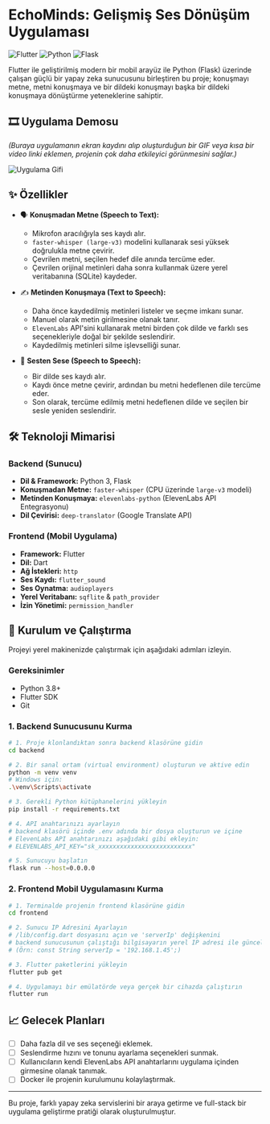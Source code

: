 # EchoMinds: Gelişmiş Ses Dönüşüm Uygulaması

![Flutter](https://img.shields.io/badge/Flutter-%2302569B.svg?style=for-the-badge&logo=Flutter&logoColor=white)
![Python](https://img.shields.io/badge/python-3670A0?style=for-the-badge&logo=python&logoColor=ffdd54)
![Flask](https://img.shields.io/badge/flask-%23000.svg?style=for-the-badge&logo=flask&logoColor=white)

Flutter ile geliştirilmiş modern bir mobil arayüz ile Python (Flask) üzerinde çalışan güçlü bir yapay zeka sunucusunu birleştiren bu proje; konuşmayı metne, metni konuşmaya ve bir dildeki konuşmayı başka bir dildeki konuşmaya dönüştürme yeteneklerine sahiptir.

## 🎞️ Uygulama Demosu

*(Buraya uygulamanın ekran kaydını alıp oluşturduğun bir GIF veya kısa bir video linki eklemen, projenin çok daha etkileyici görünmesini sağlar.)*

![Uygulama Gifi](link-buraya-gelecek.gif)

## ✨ Özellikler

-   🗣️ **Konuşmadan Metne (Speech to Text):**
    -   Mikrofon aracılığıyla ses kaydı alır.
    -   `faster-whisper (large-v3)` modelini kullanarak sesi yüksek doğrulukla metne çevirir.
    -   Çevrilen metni, seçilen hedef dile anında tercüme eder.
    -   Çevrilen orijinal metinleri daha sonra kullanmak üzere yerel veritabanına (SQLite) kaydeder.

-   ✍️ **Metinden Konuşmaya (Text to Speech):**
    -   Daha önce kaydedilmiş metinleri listeler ve seçme imkanı sunar.
    -   Manuel olarak metin girilmesine olanak tanır.
    -   `ElevenLabs` API'sini kullanarak metni birden çok dilde ve farklı ses seçenekleriyle doğal bir şekilde seslendirir.
    -   Kaydedilmiş metinleri silme işlevselliği sunar.

-   🎤 **Sesten Sese (Speech to Speech):**
    -   Bir dilde ses kaydı alır.
    -   Kaydı önce metne çevirir, ardından bu metni hedeflenen dile tercüme eder.
    -   Son olarak, tercüme edilmiş metni hedeflenen dilde ve seçilen bir sesle yeniden seslendirir.

## 🛠️ Teknoloji Mimarisi

### **Backend (Sunucu)**
-   **Dil & Framework:** Python 3, Flask
-   **Konuşmadan Metne:** `faster-whisper` (CPU üzerinde `large-v3` modeli)
-   **Metinden Konuşmaya:** `elevenlabs-python` (ElevenLabs API Entegrasyonu)
-   **Dil Çevirisi:** `deep-translator` (Google Translate API)

### **Frontend (Mobil Uygulama)**
-   **Framework:** Flutter
-   **Dil:** Dart
-   **Ağ İstekleri:** `http`
-   **Ses Kaydı:** `flutter_sound`
-   **Ses Oynatma:** `audioplayers`
-   **Yerel Veritabanı:** `sqflite` & `path_provider`
-   **İzin Yönetimi:** `permission_handler`

## 🚀 Kurulum ve Çalıştırma

Projeyi yerel makinenizde çalıştırmak için aşağıdaki adımları izleyin.

### **Gereksinimler**
-   Python 3.8+
-   Flutter SDK
-   Git

### **1. Backend Sunucusunu Kurma**

```bash
# 1. Proje klonlandıktan sonra backend klasörüne gidin
cd backend

# 2. Bir sanal ortam (virtual environment) oluşturun ve aktive edin
python -m venv venv
# Windows için:
.\venv\Scripts\activate

# 3. Gerekli Python kütüphanelerini yükleyin
pip install -r requirements.txt

# 4. API anahtarınızı ayarlayın
# backend klasörü içinde .env adında bir dosya oluşturun ve içine
# ElevenLabs API anahtarınızı aşağıdaki gibi ekleyin:
# ELEVENLABS_API_KEY="sk_xxxxxxxxxxxxxxxxxxxxxxxxxx"

# 5. Sunucuyu başlatın
flask run --host=0.0.0.0
```

### **2. Frontend Mobil Uygulamasını Kurma**

```bash
# 1. Terminalde projenin frontend klasörüne gidin
cd frontend

# 2. Sunucu IP Adresini Ayarlayın
# /lib/config.dart dosyasını açın ve 'serverIp' değişkenini
# backend sunucusunun çalıştığı bilgisayarın yerel IP adresi ile güncelleyin.
# (Örn: const String serverIp = '192.168.1.45';)

# 3. Flutter paketlerini yükleyin
flutter pub get

# 4. Uygulamayı bir emülatörde veya gerçek bir cihazda çalıştırın
flutter run
```

## 📈 Gelecek Planları

-   [ ] Daha fazla dil ve ses seçeneği eklemek.
-   [ ] Seslendirme hızını ve tonunu ayarlama seçenekleri sunmak.
-   [ ] Kullanıcıların kendi ElevenLabs API anahtarlarını uygulama içinden girmesine olanak tanımak.
-   [ ] Docker ile projenin kurulumunu kolaylaştırmak.

---

Bu proje, farklı yapay zeka servislerini bir araya getirme ve full-stack bir uygulama geliştirme pratiği olarak oluşturulmuştur.
